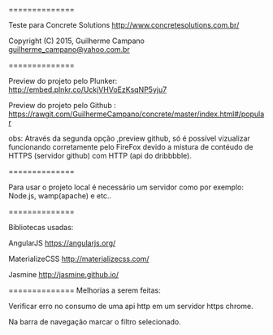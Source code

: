 
==============

Teste para Concrete Solutions http://www.concretesolutions.com.br/

Copyright (C) 2015, Guilherme Campano <guilherme_campano@yahoo.com.br>

==============

Preview do projeto pelo Plunker: 
http://embed.plnkr.co/UckjVHVoEzKsqNP5yju7

Preview do projeto pelo Github :
https://rawgit.com/GuilhermeCampano/concrete/master/index.html#/popular

obs: Através da segunda opção ,preview github, só é possível vizualizar funcionando corretamente pelo FireFox devido a mistura de contéudo de HTTPS (servidor github) com HTTP (api do dribbbble).

 
==============

Para usar o projeto local é necessário um servidor como por exemplo:
Node.js, wamp(apache) e etc..

==============

Bibliotecas usadas:

AngularJS https://angularjs.org/

MaterializeCSS http://materializecss.com/

Jasmine http://jasmine.github.io/

==============
Melhorias a serem feitas:

Verificar erro no consumo de uma api http em um servidor https chrome.

Na barra de navegação marcar o filtro selecionado.

